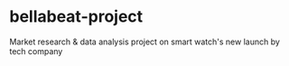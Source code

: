 # bellabeat-project
Market research &amp; data analysis project on smart watch's new launch by tech company

